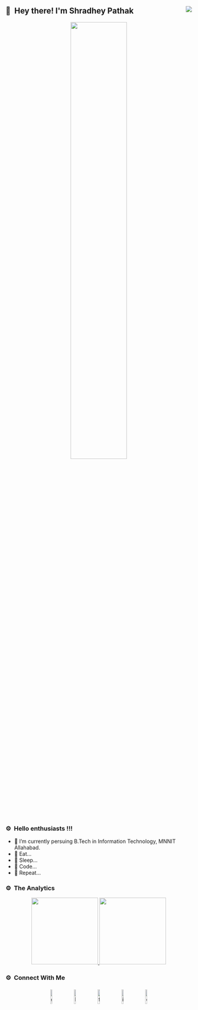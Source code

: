 ## 👋 &nbsp;Hey there! I'm Shradhey Pathak <img align="right" src="https://visitor-badge.glitch.me/badge?page_id=Shradhey1008.Shradhey1008" />

<p align="center">
<img width="55%" src="https://user-images.githubusercontent.com/48352577/113814686-a5a36b00-978f-11eb-83ca-d2c41f4c69e4.gif" >
</p>

### ⚙️ &nbsp;Hello enthusiasts !!!
- 🔭 I’m currently persuing B.Tech in Information Technology, MNNIT Allahabad.
- 🌱 Eat...
- 👯 Sleep...
- 🤔 Code...
- 💬 Repeat...


### ⚙️ &nbsp;The Analytics
<p align="center">
<a href="https://github.com/Shradhey1008">
  <img height="180em" src="https://github-readme-stats-eight-theta.vercel.app/api?username=Shradhey1008&show_icons=true&theme=algolia&include_all_commits=true&count_private=true"/>
  <img height="180em" src="https://github-readme-stats-eight-theta.vercel.app/api/top-langs/?username=Shradhey1008&layout=compact&langs_count=8&theme=algolia"/>
</a>
</p>

### ⚙️ &nbsp;Connect With Me

<p align="center">
	<a href="https://github.com/Shradhey1008"><img alt="github" width="10%" style="padding:5px" src="https://img.icons8.com/clouds/100/000000/github.png"/></a>
	<a href="https://www.linkedin.com/in/shradhey-pathak-837635198/"><img alt="linkedin" width="10%" style="padding:5px" src="https://img.icons8.com/clouds/100/000000/linkedin.png"/></a>
	<a href="https://www.facebook.com/shradhey.pathak.520/"><img alt="facebook" width="10%" style="padding:5px" src="https://img.icons8.com/clouds/100/000000/facebook-new.png"/></a>
	<a href="https://www.instagram.com/shradheypathak/"><img alt="instagram" width="10%" style="padding:5px" src="https://img.icons8.com/clouds/100/000000/instagram.png"/></a>
	<a href="https://discord.com/channels/@me"><img alt="discord" width="10%" style="padding:5px" src="https://img.icons8.com/clouds/100/000000/discord.png"/></a>
</p>
